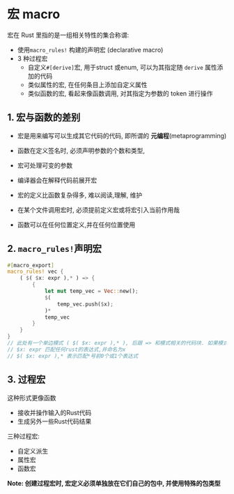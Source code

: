 # 宏 macro

宏在 Rust 里指的是一组相关特性的集合称谓:

- 使用`macro_rules!` 构建的声明宏 (declarative macro)
- 3 种过程宏
  - 自定义`#[derive]`宏, 用于struct 或enum, 可以为其指定随 `derive` 属性添加的代码
  - 类似属性的宏, 在任何条目上添加自定义属性
  - 类似函数的宏, 看起来像函数调用, 对其指定为参数的 token 进行操作

## 1. 宏与函数的差别

- 宏是用来编写可以生成其它代码的代码, 即所谓的 **元编程**(metaprogramming)

- 函数在定义签名时, 必须声明参数的个数和类型, 

- 宏可处理可变的参数

- 编译器会在解释代码前展开宏
- 宏的定义比函数复杂得多,  难以阅读,理解, 维护
- 在某个文件调用宏时, 必须提前定义宏或将宏引入当前作用哉
- 函数可以在任何位置定义,并在任何位置使用

## 2. `macro_rules!`声明宏

```rust
#[macro_export]
macro_rules! vec {
    ( $( $x: expr ),* ) => {
        {
            let mut temp_vec = Vec::new();
            $(
                temp_vec.push($x);
            )*
            temp_vec
        }
    }
}
// 此处有一个单边模式 ( $( $x: expr ),* ), 后跟 => 和模式相关的代码块. 如果模式匹配, 代码将被执行. 更复杂的宏会有多个单边模式.
// $x: expr 匹配任何rust的表达式,并命名为x
// $( $x: expr ),* 表示匹配*号前0个或1个表达式
```

## 3. 过程宏

这种形式更像函数

- 接收并操作输入的Rust代码
- 生成另外一些Rust代码结果

三种过程宏: 

- 自定义派生
- 属性宏
- 函数宏

**Note: 创建过程宏时, 宏定义必须单独放在它们自己的包中, 并使用特殊的包类型**

